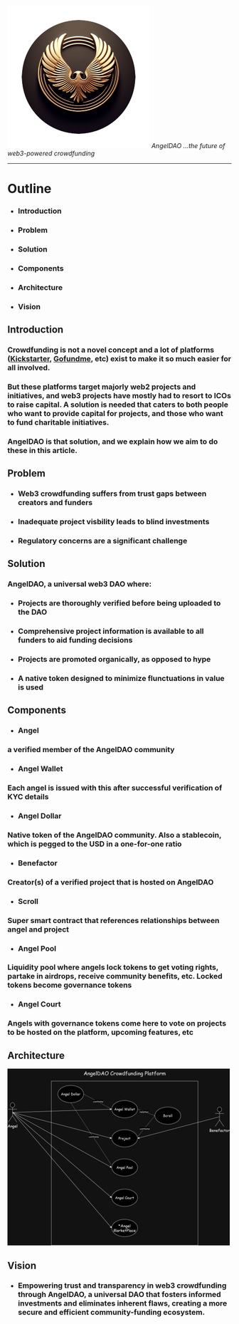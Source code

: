 ![](angeldao_logo.png)
*AngelDAO ...the future of web3-powered crowdfunding*

***

# Outline

* ### Introduction

* ### Problem

* ### Solution

* ### Components

* ### Architecture

* ### Vision

## Introduction

### Crowdfunding is not a novel concept and a lot of platforms ([Kickstarter](https://www.kickstarter.com/), [Gofundme](https://www.gofundme.com/), etc) exist to make it so much easier for all involved.
### But these platforms target majorly web2 projects and initiatives, and web3 projects have mostly had to resort to ICOs to raise capital. A solution is needed that caters to both people who want to provide capital for projects, and those who want to fund charitable initiatives.
### AngelDAO is that solution, and we explain how we aim to do these in this article.

## Problem

* ### Web3 crowdfunding suffers from trust gaps between creators and funders

* ### Inadequate project visbility leads to blind investments

* ### Regulatory concerns are a significant challenge

## Solution

### AngelDAO, a universal web3 DAO where:

* ### Projects are thoroughly verified before being uploaded to the DAO

* ### Comprehensive project information is available to all funders to aid funding decisions

* ### Projects are promoted organically, as opposed to hype

* ### A native token designed to minimize flunctuations in value is used

## Components

* ### Angel

### a verified member of the AngelDAO community

* ### Angel Wallet

### Each angel is issued with this after successful verification of KYC details

* ### Angel Dollar

### Native token of the AngelDAO community. Also a stablecoin, which is pegged to the USD in a one-for-one ratio

* ### Benefactor

### Creator(s) of a verified project that is hosted on AngelDAO

* ### Scroll

### Super smart contract that references relationships between angel and project

* ### Angel Pool

### Liquidity pool where angels lock tokens to get voting rights, partake in airdrops, receive community benefits, etc. Locked tokens become governance tokens

* ### Angel Court

### Angels with governance tokens come here to vote on projects to be hosted on the platform, upcoming features, etc

## Architecture

![](arch_1.png)

## Vision

* ### Empowering trust and transparency in web3 crowdfunding through AngelDAO, a universal DAO that fosters informed investments and eliminates inherent flaws, creating a more secure and efficient community-funding ecosystem.

